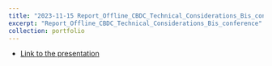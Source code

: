 ```yaml
---
title: "2023-11-15 Report_Offline_CBDC_Technical_Considerations_Bis_conference"
excerpt: "Report_Offline_CBDC_Technical_Considerations_Bis_conference"
collection: portfolio
---
```


* [Link to the presentation](http://olivieratangana.github.io/files/Report_Offline_CBDC_Technical_Considerations_Bis_conference.pdf)

